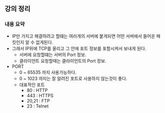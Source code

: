 ## 강의 정리

### 내용 요약

- IP만 가지고 해결하려고 할떄는 여러개의 서버에 붙게되면 어떤 서버에서 들어온 패킷인지 알 수 없게된다.
- 그래서 IP위에 TCP를 올리고 그 안에 포트 정보를 포함시켜서 보내게 된다.
    - 서버에 요청할떄는 서버의 Port 정보.
    - 클라이언트 요청할때는 클라이언트의 Port 정보.
- PORT
    - 0 ~ 65535 까지 사용가능하다.
    - 0 ~ 1023 까지는 잘 알려진 포트로 사용하지 않는것이 좋다.
    - 대표적인 포트
        - 80 : HTTP
        - 443 : HTTPS
        - 20,21 : FTP
        - 23 : Telnet